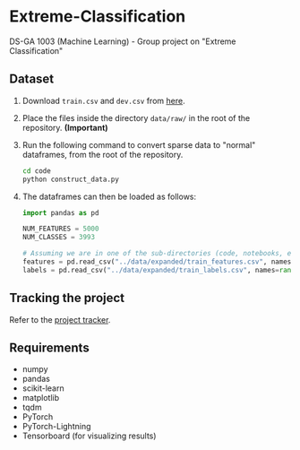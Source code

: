 # Extreme-Classification

DS-GA 1003 (Machine Learning) - Group project on "Extreme Classification"

## Dataset

1. Download `train.csv` and `dev.csv` from [here](https://worksheets.codalab.org/worksheets/0x0a35e4ca487b4892976188108704011c).
2. Place the files inside the directory `data/raw/` in the root of the repository. **(Important)**
3. Run the following command to convert sparse data to "normal" dataframes, from the root of the repository.

   ```bash
   cd code
   python construct_data.py
   ```

4. The dataframes can then be loaded as follows:

   ```python
   import pandas as pd

   NUM_FEATURES = 5000
   NUM_CLASSES = 3993

   # Assuming we are in one of the sub-directories (code, notebooks, etc)
   features = pd.read_csv("../data/expanded/train_features.csv", names=range(NUM_FEATURES))
   labels = pd.read_csv("../data/expanded/train_labels.csv", names=range(NUM_CLASSES))
   ```

## Tracking the project

Refer to the [project tracker](https://github.com/MrinalJain17/Extreme-Classification/projects/1).

## Requirements

- numpy
- pandas
- scikit-learn
- matplotlib
- tqdm
- PyTorch
- PyTorch-Lightning
- Tensorboard (for visualizing results)
